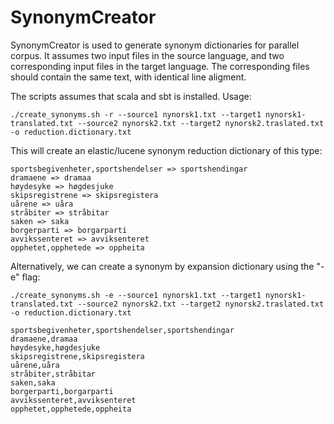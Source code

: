 # SynonymCreator

SynonymCreator is used to generate synonym dictionaries for parallel corpus. It assumes two input files in the source language, and two corresponding 
input files in the target language. The corresponding files should contain the same text, with identical line aligment. 
 
The scripts assumes that scala and sbt is installed. Usage:

    
    ./create_synonyms.sh -r --source1 nynorsk1.txt --target1 nynorsk1-translated.txt --source2 nynorsk2.txt --target2 nynorsk2.traslated.txt -o reduction.dictionary.txt
    
This will create an elastic/lucene synonym reduction dictionary of this type:

    sportsbegivenheter,sportshendelser => sportshendingar
    dramaene => dramaa
    høydesyke => høgdesjuke
    skipsregistrene => skipsregistera
    uårene => uåra
    stråbiter => stråbitar
    saken => saka
    borgerparti => borgarparti
    avvikssenteret => avviksenteret
    opphetet,opphetede => oppheita


Alternatively, we can create a synonym by expansion dictionary using the "-e" flag:

    ./create_synonyms.sh -e --source1 nynorsk1.txt --target1 nynorsk1-translated.txt --source2 nynorsk2.txt --target2 nynorsk2.traslated.txt -o reduction.dictionary.txt

    sportsbegivenheter,sportshendelser,sportshendingar
    dramaene,dramaa
    høydesyke,høgdesjuke
    skipsregistrene,skipsregistera
    uårene,uåra
    stråbiter,stråbitar
    saken,saka
    borgerparti,borgarparti
    avvikssenteret,avviksenteret
    opphetet,opphetede,oppheita

